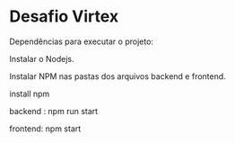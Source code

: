 # Desafio Virtex

Dependências para executar o projeto:

Instalar o Nodejs.

Instalar NPM nas pastas dos arquivos backend e frontend.

install npm

backend : npm run start

frontend: npm start
